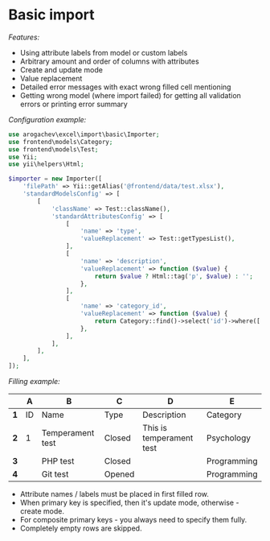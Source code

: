 # Basic import

*Features:*

- Using attribute labels from model or custom labels
- Arbitrary amount and order of columns with attributes
- Create and update mode
- Value replacement
- Detailed error messages with exact wrong filled cell mentioning
- Getting wrong model (where import failed) for getting all validation errors or printing error summary

*Configuration example:*

```php
use arogachev\excel\import\basic\Importer;
use frontend\models\Category;
use frontend\models\Test;
use Yii;
use yii\helpers\Html;

$importer = new Importer([
    'filePath' => Yii::getAlias('@frontend/data/test.xlsx'),
    'standardModelsConfig' => [
        [
            'className' => Test::className(),
            'standardAttributesConfig' => [
                [
                    'name' => 'type',
                    'valueReplacement' => Test::getTypesList(),
                ],
                [
                    'name' => 'description',
                    'valueReplacement' => function ($value) {
                        return $value ? Html::tag('p', $value) : '';
                    },
                ],
                [
                    'name' => 'category_id',
                    'valueReplacement' => function ($value) {
                        return Category::find()->select('id')->where(['name' => $value]);
                    },
                ],
            ],
        ],
    ],
]);
```

*Filling example:*

|       | A   | B                | C      | D                        | E           |
| ----- | --- | ---------------- | ------ | ------------------------ | ----------- |
| **1** | ID  | Name             | Type   | Description              | Category    |
| **2** | 1   | Temperament test | Closed | This is temperament test | Psychology  |
| **3** |     | PHP test         | Closed |                          | Programming |
| **4** |     | Git test         | Opened |                          | Programming |

- Attribute names / labels must be placed in first filled row.
- When primary key is specified, then it's update mode, otherwise - create mode.
- For composite primary keys - you always need to specify them fully.
- Completely empty rows are skipped.
